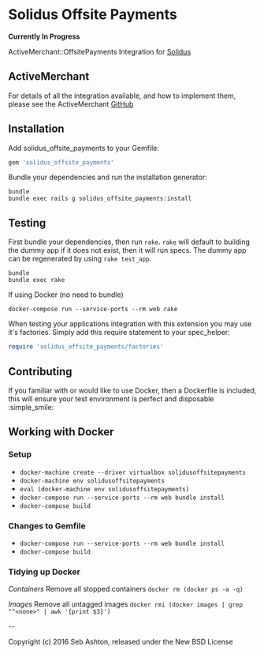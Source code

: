 # Solidus Offsite Payments

**Currently In Progress**

ActiveMerchant::OffsitePayments Integration for [Solidus](https://github.com/solidusio/solidus)

## ActiveMerchant

For details of all the integration available, and how to implement them, please see the ActiveMerchant [GitHub](https://github.com/activemerchant/offsite_payments)

Installation
------------

Add solidus_offsite_payments to your Gemfile:

```ruby
gem 'solidus_offsite_payments'
```

Bundle your dependencies and run the installation generator:

```shell
bundle
bundle exec rails g solidus_offsite_payments:install
```

Testing
-------

First bundle your dependencies, then run `rake`. `rake` will default to building the dummy app if it does not exist, then it will run specs. The dummy app can be regenerated by using `rake test_app`.

```shell
bundle
bundle exec rake
```

If using Docker (no need to bundle)

```shell
docker-compose run --service-ports --rm web rake
```

When testing your applications integration with this extension you may use it's factories.
Simply add this require statement to your spec_helper:

```ruby
require 'solidus_offsite_payments/factories'
```

Contributing
------------

If you familiar with or would like to use Docker, then a Dockerfile is included, this will ensure your test environment is perfect and disposable :simple_smile:

## Working with Docker

### Setup

 * `docker-machine create --driver virtualbox solidusoffsitepayments`
 * `docker-machine env solidusoffsitepayments`
 * `eval (docker-machine env solidusoffsitepayments)`
 * `docker-compose run --service-ports --rm web bundle install`
 * `docker-compose build`

### Changes to Gemfile

  * `docker-compose run --service-ports --rm web bundle install`
  * `docker-compose build`

### Tidying up Docker

*Containers*
Remove all stopped containers `docker rm (docker ps -a -q)`

*Images*
Remove all untagged images `docker rmi (docker images | grep "^<none>" | awk '{print $3}')`

--

Copyright (c) 2016 Seb Ashton, released under the New BSD License

